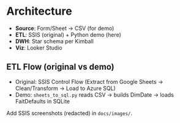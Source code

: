 # Architecture

- **Source**: Form/Sheet → CSV (for demo)
- **ETL**: SSIS (original) + Python demo (here)
- **DWH**: Star schema per Kimball
- **Viz**: Looker Studio

## ETL Flow (original vs demo)
- Original: SSIS Control Flow (Extract from Google Sheets → Clean/Transform → Load to Azure SQL)
- Demo: `sheets_to_sql.py` reads CSV → builds DimDate → loads FaitDefaults in SQLite

Add SSIS screenshots (redacted) in `docs/images/`.
